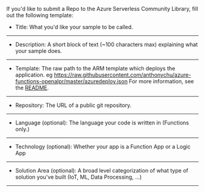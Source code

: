 If you'd like to submit a Repo to the Azure Serverless Community Library, fill out the following template:

- Title: What you'd like your sample to be called.
________

- Description: A short block of text (~100 characters max) explaining what your sample does.
________

- Template: The raw path to the ARM template which deploys the application. eg https://raw.githubusercontent.com/anthonychu/azure-functions-openalpr/master/azuredeploy.json For more information, see the [README](https://github.com/Azure/FunctionLibrary/blob/master/README.md).
________

- Repository: The URL of a public git repository.
________

- Language (optional): The language your code is written in (Functions only.)
________

- Technology (optional): Whether your app is a Function App or a Logic App
________

- Solution Area (optional): A broad level categorization of what type of solution you've built (IoT, ML, Data Processing, ...)
________
